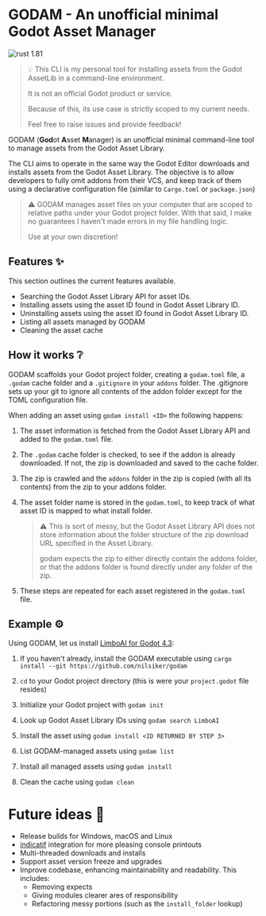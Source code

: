 # GODAM - An unofficial minimal Godot Asset Manager

![rust 1.81](https://img.shields.io/badge/rust-1.81-orange)


> 💡 This CLI is my personal tool for installing assets from the Godot AssetLib in a command-line environment.
>
> It is not an official Godot product or service.
> 
> Because of this, its use case is strictly scoped to my current needs.
>
> Feel free to raise issues and provide feedback!

GODAM (**God**ot **A**sset **M**anager) is an unofficial minimal command-line tool to manage assets from the Godot Asset Library. 

The CLI aims to operate in the same way the Godot Editor downloads and installs assets from the Godot Asset Library. The objective is to allow developers to fully omit addons from their VCS, and keep track of them using a declarative configuration file (similar to `Cargo.toml` or `package.json`)

> ⚠️ GODAM manages asset files on your computer that are scoped to relative paths under your Godot project folder. With that said, I make no guarantees I haven't made errors in my file handling logic.
>
> Use at your own discretion!

## Features ✨

This section outlines the current features available.

- Searching the Godot Asset Library API for asset IDs.
- Installing assets using the asset ID found in Godot Asset Library ID.
- Uninstalling assets using the asset ID found in Godot Asset Library ID.
- Listing all assets managed by GODAM
- Cleaning the asset cache
  
## How it works ❔

GODAM scaffolds your Godot project folder, creating a `godam.toml` file, a `.godam` cache folder and a `.gitignore` in your `addons` folder. The .gitignore sets up your git to ignore all contents of the addon folder except for the TOML configuration file.

When adding an asset using `godam install <ID>` the following happens:

1. The asset information is fetched from the Godot Asset Library API and added to the `godam.toml` file.

2. The `.godam` cache folder is checked, to see if the addon is already downloaded. If not, the zip is downloaded and saved to the cache folder.

3. The zip is crawled and the `addons` folder in the zip is copied (with all its contents) from the zip to your addons folder.

4. The asset folder name is stored in the `godam.toml`, to keep track of what asset ID is mapped to what install folder.
  
    > ⚠️ This is sort of messy, but the Godot Asset Library API does not store information about the folder structure of the zip download URL specified in the Asset Library. 
    > 
    > godam expects the zip to either directly contain the addons folder, or that the addons folder is found directly under any  folder of the zip.

5. These steps are repeated for each asset registered in the `godam.toml` file.


## Example ⚙️

Using GODAM, let us install [LimboAI for Godot 4.3](https://godotengine.org/asset-library/asset/3228):


1. If you haven't already, install the GODAM executable using `cargo install --git https://github.com/nilsiker/godam`

2. `cd` to your Godot project directory (this is were your `project.godot` file resides)   

3. Initialize your Godot project with `godam init`

4. Look up Godot Asset Library IDs using `godam search LimboAI`

5. Install the asset using `godam install <ID RETURNED BY STEP 3>`

6. List GODAM-managed assets using `godam list`
 
7. Install all managed assets using `godam install`
  
8. Clean the cache using `godam clean` 


# Future ideas 🔮

- Release builds for Windows, macOS and Linux
- [indicatif](https://github.com/console-rs/indicatif) integration for more pleasing console printouts
- Multi-threaded downloads and installs
- Support asset version freeze and upgrades
- Improve codebase, enhancing maintainability and readability. This includes:
  - Removing expects
  - Giving modules clearer ares of responsibility
  - Refactoring messy portions (such as the `install_folder` lookup)
